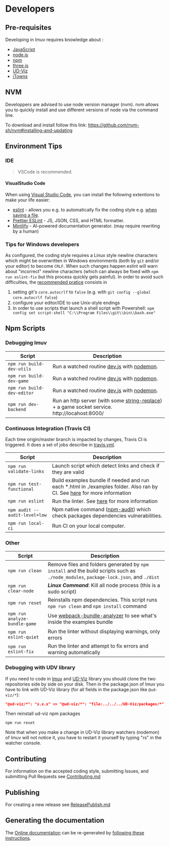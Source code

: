 # Developers

## Pre-requisites

Developing in Imuv requires knowledge about :

- [JavaScript](https://developer.mozilla.org/en-US/docs/Web/javascript)
- [node.js](https://en.wikipedia.org/wiki/Node.js)
- [npm](https://en.wikipedia.org/wiki/Npm_(software))
- [three.js](https://threejs.org/)
- [UD-Viz](http://github.com/VCityTeam/UD-Viz)
- [iTowns](http://www.itowns-project.org)

## NVM

Developpers are advised to use node version manager (nvm). nvm allows you to quickly install and use different versions of node via the command line.

To download and install follow this link: https://github.com/nvm-sh/nvm#installing-and-updating

## Environment Tips

### IDE

> VSCode is recommended.

#### VisualStudio Code

When using [Visual Studio Code](https://code.visualstudio.com/), you can install the following extentions to make your life easier:

- [eslint](https://www.digitalocean.com/community/tutorials/linting-and-formatting-with-eslint-in-vs-code) - allows you e.g. to automatically fix the coding style e.g. [when saving a file](https://www.digitalocean.com/community/tutorials/linting-and-formatting-with-eslint-in-vs-code).
- [Prettier ESLint](https://marketplace.visualstudio.com/items?itemName=rvest.vs-code-prettier-eslint) - JS, JSON, CSS, and HTML formatter.
- [Mintlify](https://marketplace.visualstudio.com/items?itemName=mintlify.document) - AI-powered documentation generator. (may require rewriting by a human)

### Tips for Windows developers

As configured, the coding style requires a Linux style newline characters which might be overwritten in Windows environments
(both by `git` and/or your editor) to become `CRLF`. When such changes happen eslint will warn about "incorrect" newline characters
(which can always be fixed with `npm run eslint-fix` but this process quickly gets painful).
In order to avoid such difficulties, the [recommended pratice](https://stackoverflow.com/questions/1967370/git-replacing-lf-with-crlf)
consists in

1. setting git's `core.autocrlf` to `false` (e.g. with `git config --global core.autocrlf false`)
2. configure your editor/IDE to use Unix-style endings
3. In order to use scripts that launch a shell script with Powershell: `npm config set script-shell "C:\\Program Files\\git\\bin\\bash.exe"`

## Npm Scripts

### Debugging Imuv

| Script                     | Description                                                                                                                                                  |
| -------------------------- | ------------------------------------------------------------------------------------------------------------------------------------------------------------ |
| `npm run build-dev-utils`  | Run a watched routine [dev.js](../../bin/dev.js) with [nodemon](https://www.npmjs.com/package/nodemon).                                                      |
| `npm run build-dev-game`   | Run a watched routine [dev.js](../../bin/dev.js) with [nodemon](https://www.npmjs.com/package/nodemon).                                                      |
| `npm run build-dev-editor` | Run a watched routine [dev.js](../../bin/dev.js) with [nodemon](https://www.npmjs.com/package/nodemon).                                                      |
| `npm run dev-backend`      | Run an http server (with some [string-replace](https://www.npmjs.com/package/string-replace-middleware))  + a game socket service. <br>http://locahost:8000/ |


### Continuous Integration (Travis CI)


Each time origin/master branch is impacted by changes, Travis CI is triggered. It does a set of jobs describe in [travis.yml](../../.travis.yml).

| Script                        | Description                                                                                                                                                  |
| ----------------------------- | ------------------------------------------------------------------------------------------------------------------------------------------------------------ |
| `npm run validate-links`      | Launch script which detect links and check if they are valid                                                                                                 |
| `npm run test-functional`     | Build examples bundle if needed and run each *.html in ./examples folder. Also ran by CI. See [here](#continuous-integration-travis-ci) for more information |
| `npm run eslint`              | Run the linter. See [here](./Contributing.md#coding-style-linter) for more information                                                                       |
| `npm audit --audit-level=low` | Npm native command ([npm-audit](https://docs.npmjs.com/cli/v6/commands/npm-audit)) which check packages dependencies vulnerabilities.                        |
| `npm run local-ci`            | Run CI on your local computer.                                                                                                                               |



### Other
| Script                        | Description                                                                                                                           |
| ----------------------------- | ------------------------------------------------------------------------------------------------------------------------------------- |
| `npm run clean`               | Remove files and folders generated by `npm install` and the build scripts such as `./node_modules`, `package-lock.json`, and `./dist` |
| `npm run clear-node`          | ***Linux Command***: Kill all node process (this is a sudo script)                                                                    |
| `npm run reset`               | Reinstalls npm dependencies. This script runs `npm run clean` and `npm install` command                                               |
| `npm run analyze-bundle-game` | Use [webpack-bundle-analyzer](https://www.npmjs.com/package/webpack-bundle-analyzer) to see what's inside the examples bundle         |
| `npm run eslint-quiet`        | Run the linter without displaying warnings, only errors                                                                               |
| `npm run eslint-fix`          | Run the linter and attempt to fix errors and warning automatically                                                                    |



### Debugging with UDV library

If you need to code in [Imuv](https://github.com/VCityTeam/UD-Imuv) and [UD-Viz](https://github.com/VCityTeam/UD-Viz) library you should clone the two repositories side by side on your disk. Then in the package.json of Imuv you have to link with UD-Viz library (for all fields in the package.json like `@ud-viz/*`):
```json
"@ud-viz/*": "x.x.x" => "@ud-viz/*": "file:../../../UD-Viz/packages/*" //where the path is a relative path to your UD-Viz directory
```

Then reinstall ud-viz npm packages

```
npm run reset
```

Note that when you make a change in UD-Viz library watchers (nodemon) of Imuv will not notice it, you have to restart it yourself by typing "rs" in the watcher console.



## Contributing

For information on the accepted coding style, submitting Issues, and submitting Pull Requests see [Contributing.md](./Contributing.md)

## Publishing

For creating a new release see [ReleasePublish.md](./ReleasePublish.md)

## Generating the documentation

The [Online documentation](https://vcityteam.github.io/UD-Viz/html/index.html)
can be re-generated by [following these instructions](../../Readme.md).
